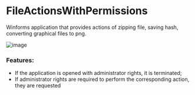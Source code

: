 # FileActionsWithPermissions
Winforms application that provides actions of zipping file, saving hash, converting graphical files to png.

![image](https://user-images.githubusercontent.com/79499100/233796057-e055ec8d-8e16-4cac-9c8c-ed24c815803a.png)

### Features:
- If the application is opened with administrator rights, it is terminated;
- If administrator rights are required to perform the corresponding action, they are requested
